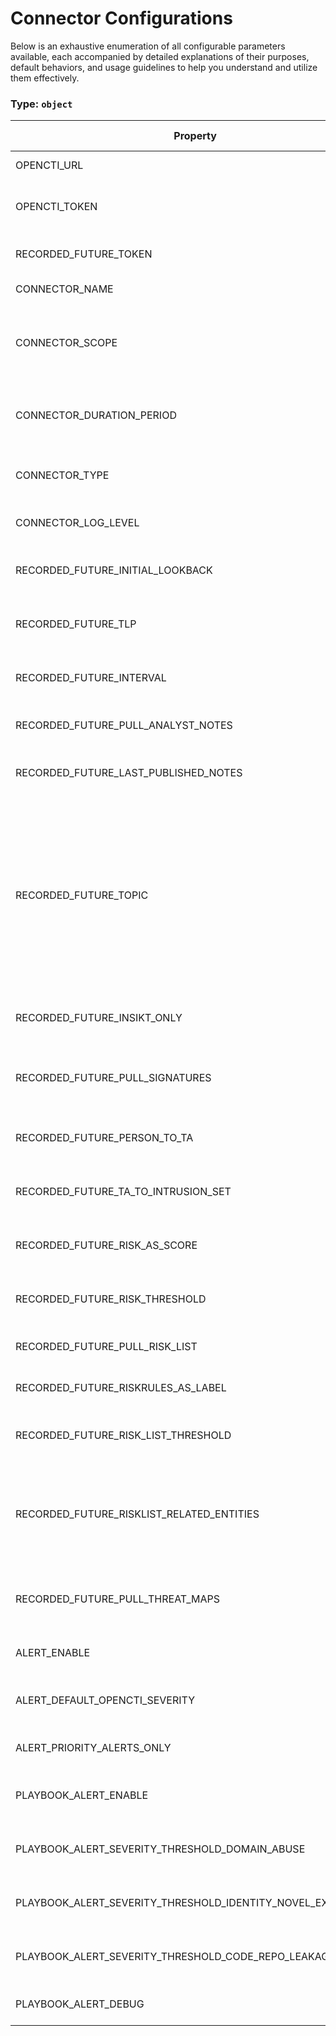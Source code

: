 # Connector Configurations

Below is an exhaustive enumeration of all configurable parameters available, each accompanied by detailed explanations of their purposes, default behaviors, and usage guidelines to help you understand and utilize them effectively.

### Type: `object`

| Property | Type | Required | Possible values | Default | Description |
| -------- | ---- | -------- | --------------- | ------- | ----------- |
| OPENCTI_URL | `string` | ✅ | Format: [`uri`](https://json-schema.org/understanding-json-schema/reference/string#built-in-formats) |  | The OpenCTI platform URL. |
| OPENCTI_TOKEN | `string` | ✅ | string |  | The token of the user who represents the connector in the OpenCTI platform. |
| RECORDED_FUTURE_TOKEN | `string` | ✅ | Format: [`password`](https://json-schema.org/understanding-json-schema/reference/string#built-in-formats) |  | Recorded Future API token for authentication. |
| CONNECTOR_NAME | `string` |  | string | `"Recorded Future"` | Name of the connector. |
| CONNECTOR_SCOPE | `array` |  | string | `["ipv4-addr", "ipv6-addr", "vulnerability", "domain", "url", "file-sha256", "file-md5", "file-sha1"]` | The scope or type of data the connector is importing, either a MIME type or Stix Object (for information only). |
| CONNECTOR_DURATION_PERIOD | `string` |  | string | `"PT24H"` | ISO8601 Duration format starting with 'P' for Period (e.g., 'PT24H' for 24 hours). |
| CONNECTOR_TYPE | `string` |  | string | `"EXTERNAL_IMPORT"` | Should always be set to EXTERNAL_IMPORT for this connector. |
| CONNECTOR_LOG_LEVEL | `string` |  | `debug` `info` `warn` `warning` `error` | `"error"` | Determines the verbosity of the logs. |
| RECORDED_FUTURE_INITIAL_LOOKBACK | `integer` |  | `0 < x ` | `240` | Initial lookback period in hours when first running the connector. |
| RECORDED_FUTURE_TLP | `string` |  | `clear` `white` `green` `amber` `amber+strict` `red` | `"red"` | Default Traffic Light Protocol (TLP) marking for imported data. |
| RECORDED_FUTURE_INTERVAL | `integer` |  | `0 < x ` | `1` | Polling interval in hours for fetching Recorded Future data. |
| RECORDED_FUTURE_PULL_ANALYST_NOTES | `boolean` |  | boolean | `true` | Whether to import Recorded Future analyst notes. |
| RECORDED_FUTURE_LAST_PUBLISHED_NOTES | `integer` |  | `0 < x ` | `24` | Time window in hours for fetching recently published analyst notes. |
| RECORDED_FUTURE_TOPIC | `array` |  | string | `["VTrvnW", "g1KBGl", "ZjnoP0", "aDKkpk", "TXSFt5", "UrMRnT", "TXSFt3"]` | Comma-separated list of topic IDs to filter analyst notes. Examples: VTrvnW (Yara Rule), g1KBGl (Sigma Rule), ZjnoP0 (Snort Rule), aDKkpk (TTP Instance), TXSFt5 (Validated Intelligence Event), UrMRnT (Informational), TXSFt3 (Threat Lead). |
| RECORDED_FUTURE_INSIKT_ONLY | `boolean` |  | boolean | `true` | Whether to import only Insikt notes (Recorded Future's analyst reports). |
| RECORDED_FUTURE_PULL_SIGNATURES | `boolean` |  | boolean | `false` | Whether to import detection signatures (Yara/Snort/Sigma rules) from analyst notes. |
| RECORDED_FUTURE_PERSON_TO_TA | `boolean` |  | boolean | `false` | Whether to convert Person entities to Threat Actor entities. |
| RECORDED_FUTURE_TA_TO_INTRUSION_SET | `boolean` |  | boolean | `false` | Whether to convert Threat Actor entities to Intrusion Set entities. |
| RECORDED_FUTURE_RISK_AS_SCORE | `boolean` |  | boolean | `true` | Whether to import risk scores as confidence scores in OpenCTI. |
| RECORDED_FUTURE_RISK_THRESHOLD | `integer` |  | `0 < x ` | `60` | Minimum risk score threshold (0-100) for importing entities. |
| RECORDED_FUTURE_PULL_RISK_LIST | `boolean` |  | boolean | `false` | Whether to import Recorded Future risk lists. |
| RECORDED_FUTURE_RISKRULES_AS_LABEL | `boolean` |  | boolean | `false` | Whether to import risk rules as labels in OpenCTI. |
| RECORDED_FUTURE_RISK_LIST_THRESHOLD | `integer` |  | `0 < x ` | `70` | Minimum risk score threshold (0-100) for importing risk list entities. |
| RECORDED_FUTURE_RISKLIST_RELATED_ENTITIES | `array` |  | string | `["Malware", "Hash", "URL", "Threat Actor", "MitreAttackIdentifier"]` | Comma-separated list of entity types to import from risk lists. Available choices: Malware, Hash, URL, Threat Actor, MitreAttackIdentifier. |
| RECORDED_FUTURE_PULL_THREAT_MAPS | `boolean` |  | boolean | `false` | Whether to import Threat Actors and Malware from Recorded Future threat maps. |
| ALERT_ENABLE | `boolean` |  | boolean | `false` | Whether to enable fetching Recorded Future alerts. |
| ALERT_DEFAULT_OPENCTI_SEVERITY | `string` |  | `low` `medium` `high` `critical` | `"low"` | Default severity level for alerts imported into OpenCTI. |
| ALERT_PRIORITY_ALERTS_ONLY | `boolean` |  | boolean | `false` | Whether to import only high-priority alerts. |
| PLAYBOOK_ALERT_ENABLE | `boolean` |  | boolean | `false` | Whether to enable fetching Recorded Future playbook alerts. |
| PLAYBOOK_ALERT_SEVERITY_THRESHOLD_DOMAIN_ABUSE | `string` |  | `Informational` `Moderate` `High` | `"Informational"` | Minimum severity threshold for domain abuse playbook alerts. |
| PLAYBOOK_ALERT_SEVERITY_THRESHOLD_IDENTITY_NOVEL_EXPOSURES | `string` |  | `Informational` `Moderate` `High` | `"Informational"` | Minimum severity threshold for identity novel exposures playbook alerts. |
| PLAYBOOK_ALERT_SEVERITY_THRESHOLD_CODE_REPO_LEAKAGE | `string` |  | `Informational` `Moderate` `High` | `"Informational"` | Minimum severity threshold for code repository leakage playbook alerts. |
| PLAYBOOK_ALERT_DEBUG | `boolean` |  | boolean | `false` | Whether to enable debug logging for playbook alerts. |
